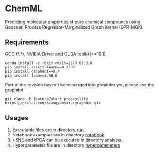 # ChemML
Predicting molecular properties of pure chemical compounds using Gaussian
Process Regressor-Marginalized Graph Kernel (GPR-MGK).  

## Requirements
GCC (7.*), NVIDIA Driver and CUDA toolkit(>=10.1).  
```
conda install -c rdkit rdkit=2020.03.3.0
pip install scikit-learn==0.23.0
pip install graphdot==0.7
pip install tqdm==4.50.0
```
Part of the revision haven't been merged into graphdot yet, please use the 
graphdot
```
git clone -b feature/start_probability https://gitlab.com/XiangyanSJTU/graphdot.git
```
## Usages
1. Executable files are in directory [run](https://github.com/Xiangyan93/ChemML/tree/main/run).
2. Notebook examples are in directory [notebook](https://github.com/Xiangyan93/ChemML/tree/main/notebook).
3. t-SNE and kPCA can be executed in directory [analysis](https://github.com/Xiangyan93/ChemML/tree/main/analysis).
4. Hyperparameter file are in directory [hyperparameters](https://github.com/Xiangyan93/ChemML/tree/main/hyperparameters)

